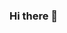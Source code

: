 ### Hi there 👋

<!--
**imac1/imac1** is a ✨ _special_ ✨ repository because its `README.md` (this file) appears on your GitHub profile.

Here are some ideas to get you started:

- 🔭 I’m currently working on Python & Flask projects
- 🌱 I’m currently learning Javascript

![Github stats](https://github-readme-stats.vercel.app/api?username=imac1&theme=highcontrast&show_icons=true&count_private=true)
-->
